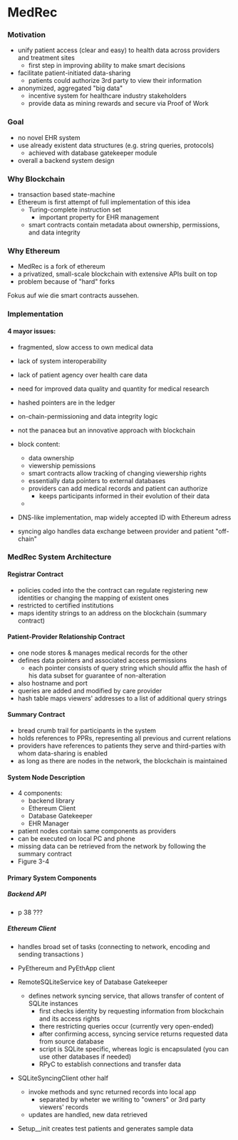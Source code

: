 # MedRec

### Motivation

* unify patient access (clear and easy) to health data 
across providers and treatment sites
    * first step in improving ability to make smart decisions
* facilitate patient-initiated data-sharing
    * patients could authorize 3rd party to view their information
* anonymized, aggregated "big data"
    * incentive system for healthcare industry stakeholders
    * provide data as mining rewards and secure via Proof of Work
    
### Goal

* no novel EHR system
* use already existent data structures 
(e.g. string queries, protocols)
    * achieved with database gatekeeper module
* overall a backend system design


### Why Blockchain

* transaction based state-machine
* Ethereum is first attempt of full implementation of this idea
    * Turing-complete instruction set
        * important property for EHR management
    * smart contracts contain metadata about ownership, permissions,
    and data integrity

### Why Ethereum

* MedRec is a fork of ethereum
* a privatized, small-scale blockchain with extensive APIs built
on top
* problem because of "hard" forks

Fokus auf wie die smart contracts aussehen.

### Implementation

#### 4 mayor issues:

* fragmented, slow access to own medical data
* lack of system interoperability
* lack of patient agency over health care data
* need for improved data quality and quantity for medical research

* hashed pointers are in the ledger
* on-chain-permissioning and data integrity logic
* not the panacea but an innovative approach with blockchain

* block content:
    * data ownership
    * viewership pemissions
    * smart contracts allow tracking of changing viewership rights
    * essentially data pointers to external databases
    * providers can add medical records and patient can authorize
        * keeps participants informed in their evolution of their data
    *
* DNS-like implementation, map widely accepted ID with Ethereum adress
* syncing algo handles data exchange between provider and patient "off-chain"

### MedRec System Architecture

#### Registrar Contract

* policies coded into the the contract can regulate registering
new identities or changing the mapping of existent ones
* restricted to certified institutions
* maps identity strings to an address on the blockchain (summary contract)

#### Patient-Provider Relationship Contract

* one node stores & manages medical records for the other
* defines data pointers and associated access permissions
    * each pointer consists of query string which should
    affix the hash of his data subset for guarantee of non-alteration
* also hostname and port
* queries are added and modified by care provider
* hash table maps viewers' addresses to a list of additional query strings

#### Summary Contract

* bread crumb trail for participants in the system
* holds references to PPRs, representing all previous and current relations
* providers have references to patients they serve and third-parties with 
whom data-sharing is enabled    
* as long as there are nodes in the network, the blockchain is maintained

#### System Node Description

* 4 components:
    * backend library
    * Ethereum Client    
    * Database Gatekeeper
    * EHR Manager
* patient nodes contain same components as providers
* can be executed on local PC and phone
* missing data can be retrieved from the network by following the
summary contract 
* Figure 3-4

#### Primary System Components

##### Backend API

* p 38 ???

##### Ethereum Client

* handles broad set of tasks (connecting to network, encoding and sending 
transactions )
* PyEthereum and PyEthApp client

* RemoteSQLiteService key of Database Gatekeeper
    * defines network syncing service, that allows transfer of content
    of SQLite instances
        * first checks identity by requesting information from blockchain
        and its access rights
        * there restricting queries occur (currently very open-ended)
        * after confirming access, syncing service returns requested data from
        source database
        * script is SQLite specific, whereas logic is encapsulated (you can
        use other databases if needed)
        * RPyC to establish connections and transfer data
* SQLiteSyncingClient other half
    * invoke methods and sync returned records into local app
        * separated by wheter we writing to "owners" or 3rd party
        viewers' records
    * updates are handled, new data retrieved
* Setup__init creates test patients and generates sample data
    
    
    
    
    











